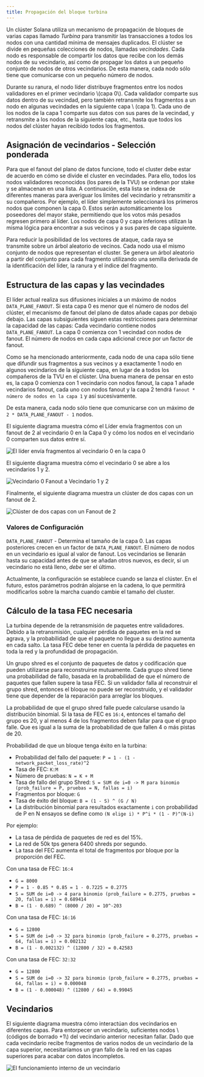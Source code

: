 ```yaml
---
title: Propagación del bloque turbina
---
```


Un clúster Solana utiliza un mecanismo de propagación de bloques de varias capas llamado _Turbina_ para transmitir las transacciones a todos los nodos con una cantidad mínima de mensajes duplicados. El clúster se divide en pequeñas colecciones de nodos, llamadas _vecindades_. Cada nodo es responsable de compartir los datos que recibe con los demás nodos de su vecindario, así como de propagar los datos a un pequeño conjunto de nodos de otros vecindarios. De esta manera, cada nodo sólo tiene que comunicarse con un pequeño número de nodos.

Durante su ranura, el nodo líder distribuye fragmentos entre los nodos validadores en el primer vecindario \\(capa 0\\). Cada validador comparte sus datos dentro de su vecindad, pero también retransmite los fragmentos a un nodo en algunas vecindades en la siguiente capa \ (capa 1\). Cada uno de los nodos de la capa 1 comparte sus datos con sus pares de la vecindad, y retransmite a los nodos de la siguiente capa, etc., hasta que todos los nodos del clúster hayan recibido todos los fragmentos.

## Asignación de vecindarios - Selección ponderada

Para que el fanout del plano de datos funcione, todo el cluster debe estar de acuerdo en cómo se divide el cluster en vecindades. Para ello, todos los nodos validadores reconocidos (los pares de la TVU) se ordenan por stake y se almacenan en una lista. A continuación, esta lista se indexa de diferentes maneras para averiguar los límites del vecindario y retransmitir a su compañeros. Por ejemplo, el líder simplemente seleccionará los primeros nodos que componen la capa 0. Estos serán automáticamente los poseedores del mayor stake, permitiendo que los votos más pesados regresen primero al líder. Los nodos de capa 0 y capa inferiores utilizan la misma lógica para encontrar a sus vecinos y a sus pares de capa siguiente.

Para reducir la posibilidad de los vectores de ataque, cada raya se transmite sobre un árbol aleatorio de vecinos. Cada nodo usa el mismo conjunto de nodos que representan el cluster. Se genera un árbol aleatorio a partir del conjunto para cada fragmento utilizando una semilla derivada de la identificación del líder, la ranura y el índice del fragmento.

## Estructura de las capas y las vecindades

El líder actual realiza sus difusiones iniciales a un máximo de nodos `DATA_PLANE_FANOUT`. Si esta capa 0 es menor que el número de nodos del clúster, el mecanismo de fanout del plano de datos añade capas por debajo debajo. Las capas subsiguientes siguen estas restricciones para determinar la capacidad de las capas: Cada vecindario contiene nodos `DATA_PLANE_FANOUT`. La capa 0 comienza con 1 vecindad con nodos de fanout. El número de nodos en cada capa adicional crece por un factor de fanout.

Como se ha mencionado anteriormente, cada nodo de una capa sólo tiene que difundir sus fragmentos a sus vecinos y a exactamente 1 nodo en algunos vecindarios de la siguiente capa, en lugar de a todos los compañeros de la TVU en el clúster. Una buena manera de pensar en esto es, la capa 0 comienza con 1 vecindario con nodos fanout, la capa 1 añade vecindarios fanout, cada uno con nodos fanout y la capa 2 tendrá `fanout * número de nodos en la capa 1` y así sucesivamente.

De esta manera, cada nodo sólo tiene que comunicarse con un máximo de `2 * DATA_PLANE_FANOUT - 1` nodos.

El siguiente diagrama muestra cómo el Líder envía fragmentos con un fanout de 2 al vecindario 0 en la Capa 0 y cómo los nodos en el vecindario 0 comparten sus datos entre sí.

![El líder envía fragmentos al vecindario 0 en la capa 0](/img/data-plane-seeding.svg)

El siguiente diagrama muestra cómo el vecindario 0 se abre a los vecindarios 1 y 2.

![Vecindario 0 Fanout a Vecindario 1 y 2](/img/data-plane-fanout.svg)

Finalmente, el siguiente diagrama muestra un clúster de dos capas con un fanout de 2.

![Clúster de dos capas con un Fanout de 2](/img/data-plane.svg)

### Valores de Configuración

`DATA_PLANE_FANOUT` - Determina el tamaño de la capa 0. Las capas posteriores crecen en un factor de `DATA_PLANE_FANOUT`. El número de nodos en un vecindario es igual al valor de fanout. Los vecindarios se llenarán hasta su capacidad antes de que se añadan otros nuevos, es decir, si un vecindario no está lleno, _debe_ ser el último.

Actualmente, la configuración se establece cuando se lanza el clúster. En el futuro, estos parámetros podrán alojarse en la cadena, lo que permitirá modificarlos sobre la marcha cuando cambie el tamaño del cluster.

## Cálculo de la tasa FEC necesaria

La turbina depende de la retransmisión de paquetes entre validadores. Debido a la retransmisión, cualquier pérdida de paquetes en la red se agrava, y la probabilidad de que el paquete no llegue a su destino aumenta en cada salto. La tasa FEC debe tener en cuenta la pérdida de paquetes en toda la red y la profundidad de propagación.

Un grupo shred es el conjunto de paquetes de datos y codificación que pueden utilizarse para reconstruirse mutuamente. Cada grupo shred tiene una probabilidad de fallo, basada en la probabilidad de que el número de paquetes que fallen supere la tasa FEC. Si un validador falla al reconstruir el grupo shred, entonces el bloque no puede ser reconstruido, y el validador tiene que depender de la reparación para arreglar los bloques.

La probabilidad de que el grupo shred falle puede calcularse usando la distribución binomial. Si la tasa de FEC es `16:4`, entonces el tamaño del grupo es 20, y al menos 4 de los fragmentos deben fallar para que el grupo falle. Que es igual a la suma de la probabilidad de que fallen 4 o más pistas de 20.

Probabilidad de que un bloque tenga éxito en la turbina:

- Probabilidad del fallo del paquete: `P = 1 - (1 - network_packet_loss_rate)^2`
- Tasa de FEC: `K:M`
- Número de pruebas: `N = K + M`
- Tasa de fallo del grupo Shred: `S = SUM de i=0 -> M para binomio (prob_failure = P, pruebas = N, fallas = i)`
- Fragmentos por bloque: `G`
- Tasa de éxito del bloque: `B = (1 - S) ^ (G / N)`
- La distribución binomial para resultados exactamente `i` con probabilidad de P en N ensayos se define como `(N elige i) * P^i * (1 - P)^(N-i)`

Por ejemplo:

- La tasa de pérdida de paquetes de red es del 15%.
- La red de 50k tps genera 6400 shreds por segundo.
- La tasa del FEC aumenta el total de fragmentos por bloque por la proporción del FEC.

Con una tasa de FEC: `16:4`

- `G = 8000`
- `P = 1 - 0.85 * 0.85 = 1 - 0.7225 = 0.2775`
- `S = SUM de i=0 -> 4 para binomio (prob_failure = 0.2775, pruebas = 20, fallas = i) = 0.689414`
- `B = (1 - 0.689) ^ (8000 / 20) = 10^-203`

Con una tasa de FEC: `16:16`

- `G = 12800`
- `S = SUM de i=0 -> 32 para binomio (prob_failure = 0.2775, pruebas = 64, fallas = i) = 0.002132`
- `B = (1 - 0.002132) ^ (12800 / 32) = 0.42583`

Con una tasa de FEC: `32:32`

- `G = 12800`
- `S = SUM de i=0 -> 32 para binomio (prob_failure = 0.2775, pruebas = 64, fallas = i) = 0.000048`
- `B = (1 - 0.000048) ^ (12800 / 64) = 0.99045`

## Vecindarios

El siguiente diagrama muestra cómo interactúan dos vecindarios en diferentes capas. Para entorpecer un vecindario, suficientes nodos \\(códigos de borrado +1\\) del vecindario anterior necesitan fallar. Dado que cada vecindario recibe fragmentos de varios nodos de un vecindario de la capa superior, necesitaríamos un gran fallo de la red en las capas superiores para acabar con datos incompletos.

![El funcionamiento interno de un vecindario](/img/data-plane-neighborhood.svg)
